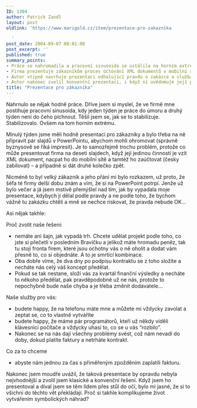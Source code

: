 ```yaml
---
ID: 1304
author: Patrick Zandl
layout: post
oldlink: 'https://www.marigold.cz/item/prezentace-pro-zakaznika

  '
post_date: 2004-09-07 08:01:00
post_excerpt: ''
published: true
summary_points:
- Práce se nahromadila a pracovní sinusoida se ustálila na horním extrému.
- Firma prezentuje zákazníkům proces účtování XML dokumentů v mobilní síti.
- Autor vtipně navrhuje prezentaci odhalující pravdu o zakázce a službách.
- Autor nakonec zvolil konvenční prezentaci, i když si uvědomuje její prázdnotu.
title: "Prezentace pro zákazníka"
---
```


<p>
Nahrnulo se nějak hodně práce. Dříve jsem si myslel, že ve firmě mne postihuje pracovní sinusoida, kdy jeden týden je práce do úmoru a druhý týden není do čeho píchnout. Těšil jsem se, jak se to stabilizuje. Stabilizovalo. Ovšem na tom horním extrému.</p>

<p>
Minulý týden jsme měli hodně presentací pro zákazníky a bylo třeba na ně připravit pár slajdů v PowerPointu, abychom mohli ohromovat (správně byznysově se říká impresit). Je to samozřejmě trochu problém, protože co může presentovat firma na deseti slajdech, když její jedinou činností je vzít XML dokument, nacpat ho do mobilní sítě a tamtéž ho zaúčtovat (česky zabilovat) – a případně si dát druhé kolečko zpět. 
</p>

<p>

Nicméně to byl velký zákazník a jeho přání mi bylo rozkazem, už proto, že šéfa té firmy delší dobu znám a vím, že si na PowerPoint potrpí. Jenže už bylo večer a já jsem mstivě přemýšlel nad tím, jak by vypadala moje presentace, kdybych jí dělal podle pravdy a ne podle toho, že bychom vážně tu zakázku chtěli a mně se nechce riskovat, že pravda nebude OK…
</p>
<p>

Asi nějak takhle:
</p>
<p>

Proč zvolit naše řešeni:
</p>

<ul>
<li>nemáte ani šajn, jak vypadá trh. Chcete udělat projekt podle toho, co jste si přečetli v posledním Bravíčku a jelikož máte hromadu peněz, tak tu stojí fronta firem, které jsou ochotny vás o ně oholit a dodat vám přesně to, co si objednáte. A to je smrtící kombinace.
</li>
<li>Oba dobře víme, že dva dny po podpisu kontraktu se z toho složíte a necháte nás celý váš koncept předělat. 
</li>
<li>Pokud se tak nestane, složí vás za kvartál finanční výsledky a necháte to někoho předělat, pak pravděpodobně už ne nás, protože to nepochybně bude naše chyba a je třeba změnit dodavatele… </li>
</ul>
<p>

Naše služby pro vás:</p>

<ul>
<li>budete happy, že na telefonu máte mne a můžete mi vždycky zavolat a zeptat se, co to vlastně vytváříte</li>
<li>budete happy, že máme pár programátorů, kteří už někdy viděli klávesnici počítače a vždycky uhasí to, co se u vás &#8220;rozbilo&#8221;.</li>
<li>Nakonec se na nás dají všechny problémy svést, což nám nevadí do doby, dokud platíte faktury a netrháte kontrakt.</li>
</ul>
<p>
Co za to chceme</p>

<ul>
<li>abyste nám jednou za čas s přiměřeným zpožděním zaplatili fakturu. </li>
</ul>
<p>
Nakonec jsem moudře uvážil, že taková presentace by opravdu nebyla nejvhodnější a zvolil jsem klasické a konvenční řešení. Když jsem ho presentoval a díval  jsem se těm lidem přes stůl do očí, bylo mi jasné, že si to všichni do těchto vět překládají. Proč si takhle komplikujeme život vytvářením symbolických náhrad?  
</p>